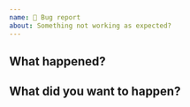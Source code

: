 ```yaml
---
name: 🐛 Bug report
about: Something not working as expected?
---
```


## What happened?

<!--
Describe what you've observed and why it's bad (please include whatever stacktraces/version numbers you can).
Clear steps to reproduce the behaviour are always helpful too!
-->

## What did you want to happen?

<!--
Suggest better behaviour
-->
